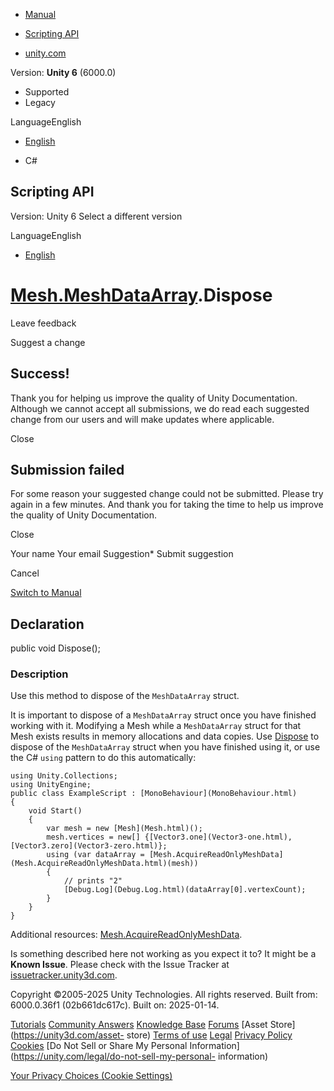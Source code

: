 [ ]()

  * [Manual](../Manual/index.html)
  * [Scripting API](../ScriptReference/index.html)

  * [unity.com](https://unity.com/)

Version: **Unity 6** (6000.0)

  * Supported
  * Legacy

LanguageEnglish

  * [English]()

  * C#

[ ](https://docs.unity3d.com)

## Scripting API

Version: Unity 6 Select a different version

LanguageEnglish

  * [English]()

#  [Mesh.MeshDataArray](Mesh.MeshDataArray.html).Dispose

Leave feedback

Suggest a change

## Success!

Thank you for helping us improve the quality of Unity Documentation. Although
we cannot accept all submissions, we do read each suggested change from our
users and will make updates where applicable.

Close

## Submission failed

For some reason your suggested change could not be submitted. Please <a>try
again</a> in a few minutes. And thank you for taking the time to help us
improve the quality of Unity Documentation.

Close

Your name Your email Suggestion* Submit suggestion

Cancel

[Switch to Manual](../Manual/class-Mesh.html "Go to Mesh Component in the
Manual")

## Declaration

public void Dispose();

### Description

Use this method to dispose of the `MeshDataArray` struct.

It is important to dispose of a `MeshDataArray` struct once you have finished
working with it. Modifying a Mesh while a `MeshDataArray` struct for that Mesh
exists results in memory allocations and data copies. Use
[Dispose](Mesh.MeshDataArray.Dispose.html) to dispose of the `MeshDataArray`
struct when you have finished using it, or use the C# `using` pattern to do
this automatically:

    
    
    using Unity.Collections;
    using UnityEngine;
    public class ExampleScript : [MonoBehaviour](MonoBehaviour.html)
    {
        void Start()
        {
            var mesh = new [Mesh](Mesh.html)();
            mesh.vertices = new[] {[Vector3.one](Vector3-one.html), [Vector3.zero](Vector3-zero.html)};
            using (var dataArray = [Mesh.AcquireReadOnlyMeshData](Mesh.AcquireReadOnlyMeshData.html)(mesh))
            {
                // prints "2"
                [Debug.Log](Debug.Log.html)(dataArray[0].vertexCount);
            }
        }
    }
    

Additional resources:
[Mesh.AcquireReadOnlyMeshData](Mesh.AcquireReadOnlyMeshData.html).

Is something described here not working as you expect it to? It might be a
**Known Issue**. Please check with the Issue Tracker at
[issuetracker.unity3d.com](https://issuetracker.unity3d.com).

Copyright ©2005-2025 Unity Technologies. All rights reserved. Built from:
6000.0.36f1 (02b661dc617c). Built on: 2025-01-14.

[Tutorials](https://unity3d.com/learn) [Community
Answers](https://answers.unity3d.com) [Knowledge
Base](https://support.unity3d.com/hc/en-us)
[Forums](https://forum.unity3d.com) [Asset Store](https://unity3d.com/asset-
store) [Terms of use](https://docs.unity3d.com/Manual/TermsOfUse.html)
[Legal](https://unity.com/legal) [Privacy
Policy](https://unity.com/legal/privacy-policy)
[Cookies](https://unity.com/legal/cookie-policy) [Do Not Sell or Share My
Personal Information](https://unity.com/legal/do-not-sell-my-personal-
information)

[Your Privacy Choices (Cookie Settings)](javascript:void\(0\);)

